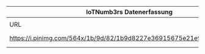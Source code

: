 |IoTNumb3rs Datenerfassung|||||||||||
| ---- | ---- | ---- | ---- | ---- | ---- | ---- | ---- | ---- | ---- | ---- |
||||||||||||
|URL|home_url|filename|device_class|device_count|market_class|market_volume|prognosis_year|publication_year|authorship_class|Dropbox folder|
|https://i.pinimg.com/564x/1b/9d/82/1b9d8227e36915675e21e9259ef364c6.jpg|http://econintersect.com/pages/infographics/infographic.php?post=201603240533|file2_1b9d8227e36915675e21e9259ef364c6.jpg||||||||JinlinHolic/20181230-1500|
